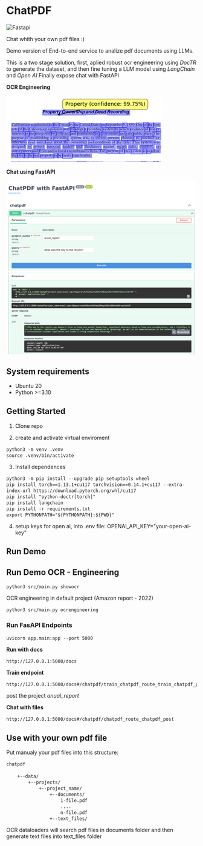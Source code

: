 # ChatPDF

![Fastapi](https://img.shields.io/badge/fastapi-109989?style=for-the-badge&logo=FASTAPI&logoColor=white)

Chat whith your own pdf files :) 

Demo version of End-to-end service to analize pdf documents using LLMs.

This is a two stage solution, first, aplied robust ocr engineering using *DocTR* to generate the dataset, and then fine tuning a LLM model using *LangChain* and *Open AI*
Finally expose chat with FastAPI

**OCR Engineering**

![image](https://github.com/crismarquez/chatpdf/blob/main/assets/ocr_show.png?raw=true)

**Chat using FastAPI**

![image](https://github.com/crismarquez/chatpdf/blob/main/assets/post.png?raw=true)
![image](https://github.com/crismarquez/chatpdf/blob/main/assets/response.png?raw=true)


## System requirements
- Ubuntu 20
- Python >=3.10

## Getting Started
1. Clone repo

2. create and activate virtual enviroment

<prev>

    python3 -m venv .venv
    source .venv/bin/activate

<prev>

3. Install dependences

<prev>

    python3 -m pip install --upgrade pip setuptools wheel
    pip install torch==1.13.1+cu117 torchvision==0.14.1+cu117 --extra-index-url https://download.pytorch.org/whl/cu117
    pip install "python-doctr[torch]"
    pip install langchain
    pip install -r requirements.txt
    export PYTHONPATH="${PYTHONPATH}:${PWD}"
<prev>

4. setup keys for open ai, into .env file:
    OPENAI_API_KEY="your-open-ai-key"


## Run Demo 

## Run Demo OCR - Engineering
<prev>

    python3 src/main.py showocr

<prev>

OCR engineering in default project (Amazon report - 2022)

<prev>

    python3 src/main.py ocrengineering

<prev>

### Run FasAPI Endpoints
<prev>

    uvicorn app.main:app --port 5000

<prev>

**Run with docs**

    http://127.0.0.1:5000/docs


**Train endpoint**

    http://127.0.0.1:5000/docs#/chatpdf/train_chatpdf_route_train_chatpdf_post

post the project *anual_report*

**Chat with files**

    http://127.0.0.1:5000/docs#/chatpdf/chatpdf_route_chatpdf_post

## Use with your own pdf file

Put manualy your pdf files into this structure:

    chatpdf

        +--data/
            +--projects/
                +--project_name/
                    +--documents/
                        1-file.pdf
                        ....
                        n-file.pdf
                    +--text_files/

OCR dataloaders will search pdf files in documents folder and then generate text files into text_files folder